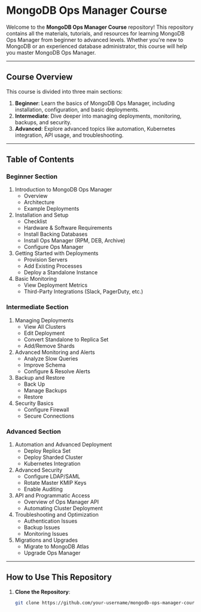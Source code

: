 # MongoDB Ops Manager Course

Welcome to the **MongoDB Ops Manager Course** repository! This repository contains all the materials, tutorials, and resources for learning MongoDB Ops Manager from beginner to advanced levels. Whether you're new to MongoDB or an experienced database administrator, this course will help you master MongoDB Ops Manager.

---

## **Course Overview**

This course is divided into three main sections:

1. **Beginner**: Learn the basics of MongoDB Ops Manager, including installation, configuration, and basic deployments.
2. **Intermediate**: Dive deeper into managing deployments, monitoring, backups, and security.
3. **Advanced**: Explore advanced topics like automation, Kubernetes integration, API usage, and troubleshooting.

---

## **Table of Contents**

### **Beginner Section**
1. Introduction to MongoDB Ops Manager
   - Overview
   - Architecture
   - Example Deployments
2. Installation and Setup
   - Checklist
   - Hardware & Software Requirements
   - Install Backing Databases
   - Install Ops Manager (RPM, DEB, Archive)
   - Configure Ops Manager
3. Getting Started with Deployments
   - Provision Servers
   - Add Existing Processes
   - Deploy a Standalone Instance
4. Basic Monitoring
   - View Deployment Metrics
   - Third-Party Integrations (Slack, PagerDuty, etc.)

### **Intermediate Section**
1. Managing Deployments
   - View All Clusters
   - Edit Deployment
   - Convert Standalone to Replica Set
   - Add/Remove Shards
2. Advanced Monitoring and Alerts
   - Analyze Slow Queries
   - Improve Schema
   - Configure & Resolve Alerts
3. Backup and Restore
   - Back Up
   - Manage Backups
   - Restore
4. Security Basics
   - Configure Firewall
   - Secure Connections

### **Advanced Section**
1. Automation and Advanced Deployment
   - Deploy Replica Set
   - Deploy Sharded Cluster
   - Kubernetes Integration
2. Advanced Security
   - Configure LDAP/SAML
   - Rotate Master KMIP Keys
   - Enable Auditing
3. API and Programmatic Access
   - Overview of Ops Manager API
   - Automating Cluster Deployment
4. Troubleshooting and Optimization
   - Authentication Issues
   - Backup Issues
   - Monitoring Issues
5. Migrations and Upgrades
   - Migrate to MongoDB Atlas
   - Upgrade Ops Manager

---

## **How to Use This Repository**

1. **Clone the Repository**:
   ```bash
   git clone https://github.com/your-username/mongodb-ops-manager-course.git